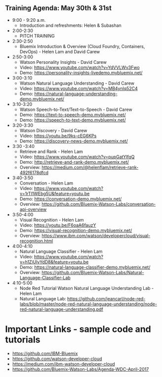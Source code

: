 ## Training Agenda: May 30th & 31st 

* 9:00 - 9:20 a.m.
  * Introduction and refreshments: Helen & Subashan
* 2:00-2:30 
  * PITCH TRAINING
* 2:30-2:50 
  * Bluemix Introduction & Overview (Cloud Foundry, Containers, DevOps) - Helen Lam and David Carew 
* 2:50-3:00 
  * Watson Personality Insights - David Carew
  * Video: https://www.youtube.com/watch?v=YdVVLWv3Fwo
  * Demo: https://personality-insights-livedemo.mybluemix.net/
* 3:00-3:10 
  * Watson Natural Language Understanding - David Carew
  * Video: https://www.youtube.com/watch?v=MB4ynlq52C4
  * Demo: https://natural-language-understanding-demo.mybluemix.net/ 
* 3:10-3:20 
  * Watson Speech-to-Text/Text-to-Speech - David Carew
  * Demo: https://text-to-speech-demo.mybluemix.net/
  * Demo: https://speech-to-text-demo.mybluemix.net/
* 3:20-3:30 
  * Watson Discovery - David Carew
  * Video: https://youtu.be/9ks-cEG6KPs
  * Demo: https://discovery-news-demo.mybluemix.net/
* 3:30 -3:40 
  * Retrieve and Rank - Helen Lam
  * Video: https://www.youtube.com/watch?v=pupGatYlfqQ
  * Demo: http://retrieve-and-rank-demo.mybluemix.net/
  * Overview: https://medium.com/@helenflam/retrieve-rank-492f6178dfcd
* 3:40-3:50 
  * Conversation - Helen Lam
  * Video: https://www.youtube.com/watch?v=1rTl1WEbg5U&feature=youtu.be
  * Demo: https://conversation-demo.mybluemix.net/
  * Overview: https://github.com/Bluemix-Watson-Labs/conversation-api-overview
* 3:50-4:00 
  * Visual Recognition - Helen Lam
  * Video: https://youtu.be/F6oaA6fauzY
  * Demo: https://visual-recognition-demo.mybluemix.net/
  * Overview: https://www.ibm.com/watson/developercloud/visual-recognition.html
* 4:00-4:10 
  * Natural Language Classifier - Helen Lam
  * Video: https://www.youtube.com/watch?v=h1ZiUIvYdD8&feature=youtu.be
  * Demo: https://natural-language-classifier-demo.mybluemix.net/
  * Overview: https://github.com/Bluemix-Watson-Labs/Natural-Language-Classifier-Lab
* 4:10-5:00 
  * Node Red Tutorial Watson Natural Language Understanding Lab - Helen Lam
  * Natural Language Lab: https://github.com/jeancarl/node-red-labs/blob/master/node-red-natural-language-understanding/node-red-natural-language-understanding.pdf

# Important Links - sample code and tutorials
* https://github.com/IBM-Bluemix
* https://github.com/watson-developer-cloud
* https://medium.com/ibm-watson-developer-cloud
* https://github.com/Bluemix-Watson-Labs/Agenda-WDC-April-2017




